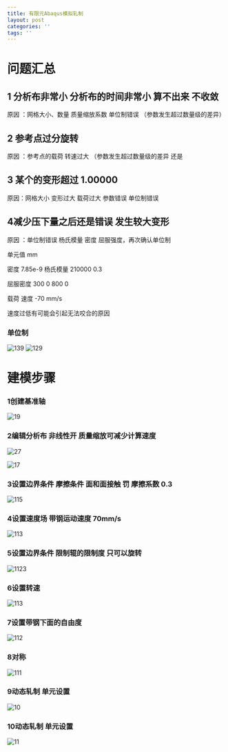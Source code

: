 ```yaml
---
title: 有限元Abaqus模拟轧制
layout: post
categories: ''
tags: ''
---
```

# 问题汇总

## 1 分析布非常小 分析布的时间非常小 算不出来 不收敛

原因 ：网格大小、数量  质量缩放系数  单位制错误 （参数发生超过数量级的差异）


## 2 参考点过分旋转

原因 ：参考点的载荷  转速过大 （参数发生超过数量级的差异  还是
## 3 某个的变形超过 1.00000



原因：网格大小 变形过大  载荷过大  参数错误 单位制错误

##   4减少压下量之后还是错误  发生较大变形
原因 ：单位制错误  杨氏模量 密度 屈服强度，再次确认单位制



单元值 mm

密度 7.85e-9
杨氏模量 210000    0.3


屈服密度  300    0
         800    0
         
载荷     速度 -70 mm/s

速度过低有可能会引起无法咬合的原因
### 单位制
![139](/images/posts/abaqus/13.png)
![129](/images/posts/abaqus/12.png)


# 建模步骤
### 1创建基准轴
![19](/images/posts/abaqus/1.png)
### 2编辑分析布 非线性开  质量缩放可减少计算速度
![27](/images/posts/abaqus/2.png)

![17](/images/posts/abaqus/3.png)
### 3设置边界条件 摩擦条件 面和面接触  罚 摩擦系数 0.3
![115](/images/posts/abaqus/4.png)
### 4设置速度场  带钢运动速度 70mm/s
![113](/images/posts/abaqus/5.png)
### 5设置边界条件 限制辊的限制度 只可以旋转
![1123](/images/posts/abaqus/6.png)
### 6设置转速
![113](/images/posts/abaqus/7.png)
### 7设置带钢下面的自由度
![112](/images/posts/abaqus/8.png)
### 8对称
![111](/images/posts/abaqus/9.png)
### 9动态轧制 单元设置
![10](/images/posts/abaqus/10.png)
### 10动态轧制 单元设置
![11](/images/posts/abaqus/11.png)